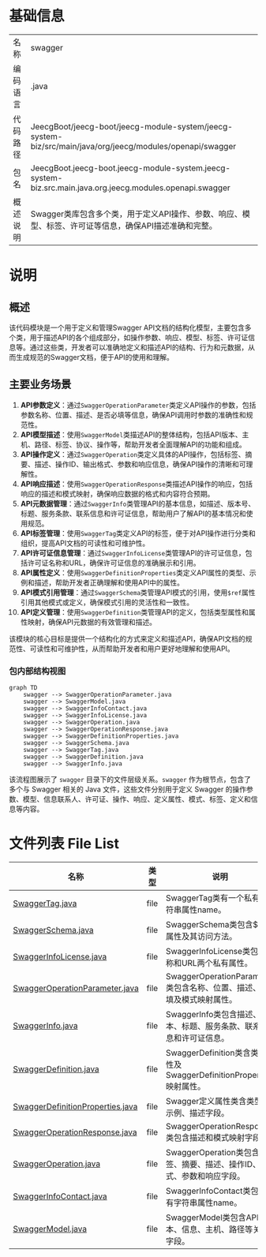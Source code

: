 # 基础信息

|      |      |
|------|------|
| 名称 | swagger |
| 编码语言 | .java |
| 代码路径 | JeecgBoot/jeecg-boot/jeecg-module-system/jeecg-system-biz/src/main/java/org/jeecg/modules/openapi/swagger |
| 包名 | JeecgBoot.jeecg-boot.jeecg-module-system.jeecg-system-biz.src.main.java.org.jeecg.modules.openapi.swagger |
| 概述说明 | Swagger类库包含多个类，用于定义API操作、参数、响应、模型、标签、许可证等信息，确保API描述准确和完整。 |

# 说明

## 概述
该代码模块是一个用于定义和管理Swagger API文档的结构化模型，主要包含多个类，用于描述API的各个组成部分，如操作参数、响应、模型、标签、许可证信息等。通过这些类，开发者可以准确地定义和描述API的结构、行为和元数据，从而生成规范的Swagger文档，便于API的使用和理解。

## 主要业务场景
1. **API参数定义**：通过`SwaggerOperationParameter`类定义API操作的参数，包括参数名称、位置、描述、是否必填等信息，确保API调用时参数的准确性和规范性。
2. **API模型描述**：使用`SwaggerModel`类描述API的整体结构，包括API版本、主机、路径、标签、协议、操作等，帮助开发者全面理解API的功能和组成。
3. **API操作定义**：通过`SwaggerOperation`类定义具体的API操作，包括标签、摘要、描述、操作ID、输出格式、参数和响应信息，确保API操作的清晰和可理解性。
4. **API响应描述**：使用`SwaggerOperationResponse`类描述API操作的响应，包括响应的描述和模式映射，确保响应数据的格式和内容符合预期。
5. **API元数据管理**：通过`SwaggerInfo`类管理API的基本信息，如描述、版本号、标题、服务条款、联系信息和许可证信息，帮助用户了解API的基本情况和使用规范。
6. **API标签管理**：使用`SwaggerTag`类定义API的标签，便于对API操作进行分类和组织，提高API文档的可读性和可维护性。
7. **API许可证信息管理**：通过`SwaggerInfoLicense`类管理API的许可证信息，包括许可证名称和URL，确保许可证信息的准确展示和引用。
8. **API属性定义**：使用`SwaggerDefinitionProperties`类定义API属性的类型、示例和描述，帮助开发者正确理解和使用API中的属性。
9. **API模式引用管理**：通过`SwaggerSchema`类管理API模式的引用，使用`$ref`属性引用其他模式或定义，确保模式引用的灵活性和一致性。
10. **API定义管理**：使用`SwaggerDefinition`类管理API的定义，包括类型属性和属性映射，确保API元数据的有效管理和描述。

该模块的核心目标是提供一个结构化的方式来定义和描述API，确保API文档的规范性、可读性和可维护性，从而帮助开发者和用户更好地理解和使用API。


### 包内部结构视图

```mermaid
graph TD
    swagger --> SwaggerOperationParameter.java
    swagger --> SwaggerModel.java
    swagger --> SwaggerInfoContact.java
    swagger --> SwaggerInfoLicense.java
    swagger --> SwaggerOperation.java
    swagger --> SwaggerOperationResponse.java
    swagger --> SwaggerDefinitionProperties.java
    swagger --> SwaggerSchema.java
    swagger --> SwaggerTag.java
    swagger --> SwaggerDefinition.java
    swagger --> SwaggerInfo.java
```

该流程图展示了 `swagger` 目录下的文件层级关系。`swagger` 作为根节点，包含了多个与 Swagger 相关的 Java 文件，这些文件分别用于定义 Swagger 的操作参数、模型、信息联系人、许可证、操作、响应、定义属性、模式、标签、定义和信息等内容。

# 文件列表 File List

| 名称   | 类型  | 说明 |
|-------|------|-------------|
| [SwaggerTag.java](SwaggerTag.md) | file | SwaggerTag类有一个私有字符串属性name。 |
| [SwaggerSchema.java](SwaggerSchema.md) | file | SwaggerSchema类包含$ref属性及其访问方法。 |
| [SwaggerInfoLicense.java](SwaggerInfoLicense.md) | file | SwaggerInfoLicense类包含名称和URL两个私有属性。 |
| [SwaggerOperationParameter.java](SwaggerOperationParameter.md) | file | SwaggerOperationParameter类包含名称、位置、描述、必填及模式映射属性。 |
| [SwaggerInfo.java](SwaggerInfo.md) | file | SwaggerInfo类包含描述、版本、标题、服务条款、联系信息和许可证信息。 |
| [SwaggerDefinition.java](SwaggerDefinition.md) | file | SwaggerDefinition类含类型属性及SwaggerDefinitionProperties映射属性。 |
| [SwaggerDefinitionProperties.java](SwaggerDefinitionProperties.md) | file | Swagger定义属性类含类型、示例、描述字段。 |
| [SwaggerOperationResponse.java](SwaggerOperationResponse.md) | file | SwaggerOperationResponse类包含描述和模式映射字段。 |
| [SwaggerOperation.java](SwaggerOperation.md) | file | SwaggerOperation类包含标签、摘要、描述、操作ID、格式、参数和响应字段。 |
| [SwaggerInfoContact.java](SwaggerInfoContact.md) | file | SwaggerInfoContact类包含私有字符串属性name。 |
| [SwaggerModel.java](SwaggerModel.md) | file | SwaggerModel类包含API版本、信息、主机、路径等关键字段。 |



